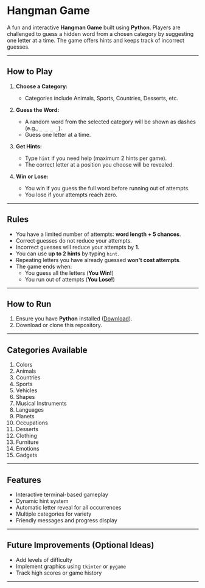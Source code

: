 # Hangman Game

A fun and interactive **Hangman Game** built using **Python**. Players are challenged to guess a hidden word from a chosen category by suggesting one letter at a time. The game offers hints and keeps track of incorrect guesses.

---

## How to Play

1. **Choose a Category:**

   - Categories include Animals, Sports, Countries, Desserts, etc.

2. **Guess the Word:**

   - A random word from the selected category will be shown as dashes (e.g., `_ _ _ _`).
   - Guess one letter at a time.

3. **Get Hints:**

   - Type `hint` if you need help (maximum 2 hints per game).
   - The correct letter at a position you choose will be revealed.

4. **Win or Lose:**

   - You win if you guess the full word before running out of attempts.
   - You lose if your attempts reach zero.

---

## Rules

- You have a limited number of attempts: **word length + 5 chances**.
- Correct guesses do not reduce your attempts.
- Incorrect guesses will reduce your attempts by **1**.
- You can use **up to 2 hints** by typing `hint`.
- Repeating letters you have already guessed **won't cost attempts**.
- The game ends when:
  - You guess all the letters (**You Win!**)
  - You run out of attempts (**You Lose!**)

---

## How to Run

1. Ensure you have **Python** installed ([Download](https://www.python.org/downloads/)).
2. Download or clone this repository.


---

## Categories Available

1. Colors
2. Animals
3. Countries
4. Sports
5. Vehicles
6. Shapes
7. Musical Instruments
8. Languages
9. Planets
10. Occupations
11. Desserts
12. Clothing
13. Furniture
14. Emotions
15. Gadgets

---

## Features

- Interactive terminal-based gameplay
- Dynamic hint system
- Automatic letter reveal for all occurrences
- Multiple categories for variety
- Friendly messages and progress display

---

## Future Improvements (Optional Ideas)

- Add levels of difficulty
- Implement graphics using `tkinter` or `pygame`
- Track high scores or game history

---




